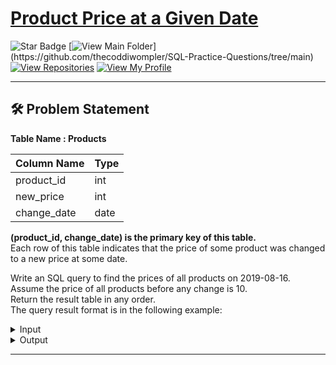 # [Product Price at a Given Date](https://leetcode.com/problems/product-price-at-a-given-date/description/)
![Star Badge](https://img.shields.io/static/v1?label=%F0%9F%8C%9F&message=If%20Useful&style=style=flat&color=BC4E99)
[![View Main Folder](https://img.shields.io/badge/View-Main_Folder-971901?)](https://github.com/thecoddiwompler/SQL-Practice-Questions/tree/main)
[![View Repositories](https://img.shields.io/badge/View-My_Repositories-blue?logo=GitHub)](https://github.com/thecoddiwompler?tab=repositories)
[![View My Profile](https://img.shields.io/badge/View-My_Profile-green?logo=GitHub)](https://github.com/thecoddiwompler)

---

## 🛠️ Problem Statement

  <b>Table Name : Products</b>

|  Column Name  |Type |
| ------------- | ------------- |
| product_id  | int  |
| new_price  | int  |
| change_date | date |

<b>(product_id, change_date) is the primary key of this table.  </b></br>
Each row of this table indicates that the price of some product was changed to a new price at some date.
<br/>

Write an SQL query to find the prices of all products on 2019-08-16. Assume the price of all products before any change is 10.  
Return the result table in any order.
</br>
The query result format is in the following example:  

 <details>
<summary>
Input
</summary>
  
  <b>Table Name: Products</b>

| product_id  | new_price  | change_date | 
| --- |------ | ---------- |
| 1          | 20        | 2019-08-14  |
| 2          | 50        | 2019-08-14  |
| 1          | 30        | 2019-08-15  |
| 1          | 35        | 2019-08-16  |
| 2          | 65        | 2019-08-17  |
| 3          | 20        | 2019-08-18  |

</details>

<details>
<summary>
Output
</summary>

| product_id | price |
| ---- | ---- |
| 2          | 50    |
| 1          | 35    |
| 3          | 10    |

</details>

---
